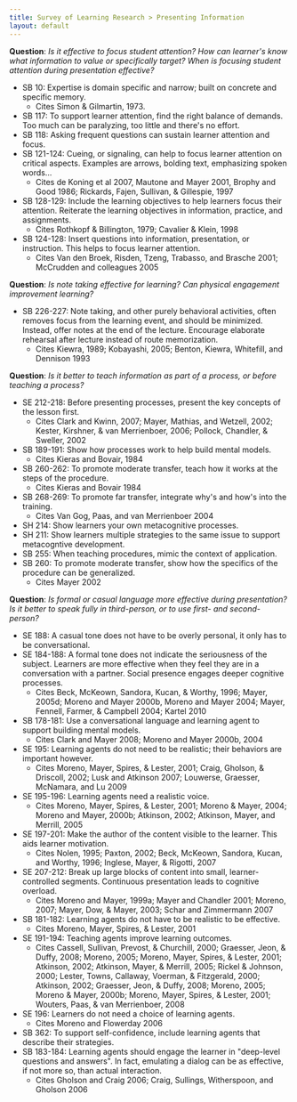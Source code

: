 ```yaml
---
title: Survey of Learning Research > Presenting Information
layout: default
---
```


**Question**: _Is it effective to focus student attention? How can learner's know what information to value or specifically target? When is focusing student attention during presentation effective?_

- SB 10: Expertise is domain specific and narrow; built on concrete and specific memory.
    - Cites Simon & Gilmartin, 1973.
- SB 117: To support learner attention, find the right balance of demands. Too much can be paralyzing, too little and there's no effort.
- SB 118: Asking frequent questions can sustain learner attention and focus.
- SB 121-124: Cueing, or signaling, can help to focus learner attention on critical aspects. Examples are arrows, bolding text, emphasizing spoken words...
    - Cites de Koning et al 2007, Mautone and Mayer 2001, Brophy and Good 1986; Rickards, Fajen, Sullivan, & Gillespie, 1997
- SB 128-129: Include the learning objectives to help learners focus their attention. Reiterate the learning objectives in information, practice, and assignments.
    - Cites Rothkopf & Billington, 1979; Cavalier & Klein, 1998
- SB 124-128: Insert questions into information, presentation, or instruction. This helps to focus learner attention.
    - Cites Van den Broek, Risden, Tzeng, Trabasso, and Brasche 2001; McCrudden and colleagues 2005

**Question**: _Is note taking effective for learning? Can physical engagement improvement learning?_

- SB 226-227: Note taking, and other purely behavioral activities, often removes focus from the learning event, and should be minimized. Instead, offer notes at the end of the lecture. Encourage elaborate rehearsal after lecture instead of route memorization.
    - Cites Kiewra, 1989; Kobayashi, 2005; Benton, Kiewra, Whitefill, and Dennison 1993

**Question**: _Is it better to teach information as part of a process, or before teaching a process?_

- SE 212-218: Before presenting processes, present the key concepts of the lesson first.
    - Cites Clark and Kwinn, 2007; Mayer, Mathias, and Wetzell, 2002; Kester, Kirshner, & van Merrienboer, 2006; Pollock, Chandler, & Sweller, 2002
- SB 189-191: Show how processes work to help build mental models.
    - Cites Kieras and Bovair, 1984
- SB 260-262: To promote moderate transfer, teach how it works at the steps of the procedure.
    - Cites Kieras and Bovair 1984
- SB 268-269: To promote far transfer, integrate why's and how's into the training.
    - Cites Van Gog, Paas, and van Merrienboer 2004
- SH 214: Show learners your own metacognitive processes.
- SH 211: Show learners multiple strategies to the same issue to support metacogntive development.
- SB 255: When teaching procedures, mimic the context of application.
- SB 260: To promote moderate transfer, show how the specifics of the procedure can be generalized.
    - Cites Mayer 2002

**Question**: _Is formal or casual language more effective during presentation? Is it better to speak fully in third-person, or to use first- and second-person?_

- SE 188: A casual tone does not have to be overly personal, it only has to be conversational.
- SE 184-188: A formal tone does not indicate the seriousness of the subject. Learners are more effective when they feel they are in a conversation with a partner. Social presence engages deeper cognitive processes.
    - Cites Beck, McKeown, Sandora, Kucan, & Worthy, 1996; Mayer, 2005d; Moreno and Mayer 2000b, Moreno and Mayer 2004; Mayer, Fennell, Farmer, & Campbell 2004; Kartel 2010
- SB 178-181: Use a conversational language and learning agent to support building mental models.
    - Cites Clark and Mayer 2008; Moreno and Mayer 2000b, 2004
- SE 195: Learning agents do not need to be realistic; their behaviors are important however.
    - Cites Moreno, Mayer, Spires, & Lester, 2001; Craig, Gholson, & Driscoll, 2002; Lusk and Atkinson 2007; Louwerse, Graesser, McNamara, and Lu 2009
- SE 195-196: Learning agents need a realistic voice.
    - Cites Moreno, Mayer, Spires, & Lester, 2001; Moreno & Mayer, 2004; Moreno and Mayer, 2000b; Atkinson, 2002; Atkinson, Mayer, and Merrill, 2005
- SE 197-201: Make the author of the content visible to the learner. This aids learner motivation.
    - Cites Nolen, 1995; Paxton, 2002; Beck, McKeown, Sandora, Kucan, and Worthy, 1996; Inglese, Mayer, & Rigotti, 2007
- SE 207-212: Break up large blocks of content into small, learner-controlled segments. Continuous presentation leads to cognitive overload.
    - Cites Moreno and Mayer, 1999a; Mayer and Chandler 2001; Moreno, 2007; Mayer, Dow, & Mayer, 2003; Schar and Zimmermann 2007
- SB 181-182: Learning agents do not have to be realistic to be effective.
    - Cites Moreno, Mayer, Spires, & Lester, 2001
- SE 191-194: Teaching agents improve learning outcomes.
    - Cites Cassell, Sullivan, Prevost, & Churchill, 2000; Graesser, Jeon, & Duffy, 2008; Moreno, 2005; Moreno, Mayer, Spires, & Lester, 2001; Atkinson, 2002; Atkinson, Mayer, & Merrill, 2005; Rickel & Johnson, 2000; Lester, Towns, Callaway, Voerman, & Fitzgerald, 2000; Atkinson, 2002; Graesser, Jeon, & Duffy, 2008; Moreno, 2005; Moreno & Mayer, 2000b; Moreno, Mayer, Spires, & Lester, 2001; Wouters, Paas, & van Merrienboer, 2008
- SE 196: Learners do not need a choice of learning agents.
    - Cites Moreno and Flowerday 2006
- SB 362: To support self-confidence, include learning agents that describe their strategies.
- SB 183-184: Learning agents should engage the learner in "deep-level questions and answers". In fact, emulating a dialog can be as effective, if not more so, than actual interaction.
    - Cites Gholson and Craig 2006; Craig, Sullings, Witherspoon, and Gholson 2006